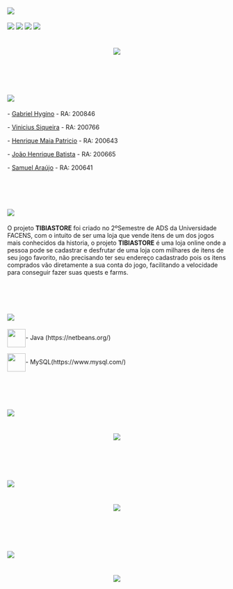 <h1>
    <img src="https://ik.imagekit.io/zuztejak0m/Principal_oJWaJGgia.png">
</h1>

![](https://img.shields.io/github/languages/count/GabrielHygino/LojaTibia---AC2)
![](https://img.shields.io/github/contributors/GabrielHygino/LojaTibia---AC2)
![](https://img.shields.io/github/last-commit/GabrielHygino/LojaTibia---AC2)
![](https://img.shields.io/github/repo-size/GabrielHygino/LojaTibia---AC2)

<h1 align="center">
    <img src="https://ik.imagekit.io/zuztejak0m/map_big_8dVPlgRHeo.png">
</h1>

<br><br>

<h1 >
    <img src="https://ik.imagekit.io/zuztejak0m/teste_YeC6mOWJV.png">
</h1>

<p>- <a href="https://github.com/GabrielHygino">Gabriel Hygino</a> - RA: 200846 </p> 
<p>- <a href="https://github.com/viniciusIT7">Vinicius Siqueira</a> - RA: 200766 </p> 
<p>- <a href="https://github.com/aiseu">Henrique Maia Patricio</a> - RA: 200643 </p> 
<p>- <a href="https://github.com/JHenrique404">João Henrique Batista</a> - RA: 200665 </p> 
<p>- <a href="https://github.com/yr-samuel">Samuel Araújo</a> - RA: 200641 </p> 


<br><br>

<h1 >
    <img src="https://ik.imagekit.io/zuztejak0m/Sobre_2yv07Fzb2.png">
</h1>
O projeto <b>TIBIASTORE</b> foi criado no 2ºSemestre de ADS da Universidade FACENS, com o intuito de ser uma loja que vende itens de um dos jogos mais conhecidos da historia, o projeto <b>TIBIASTORE</b> é uma loja online onde a pessoa pode se cadastrar e desfrutar de uma loja com milhares de itens de seu jogo favorito, não precisando ter seu endereço cadastrado pois os itens comprados vão diretamente a sua conta do jogo, facilitando a velocidade para conseguir fazer suas quests e farms. 

<br><br>

<h1 >
    <img src="https://ik.imagekit.io/zuztejak0m/TecnologiasUsadas_HhN5tz4AG.png">
</h1>


<span>
    <img src="https://ik.imagekit.io/zuztejak0m/java-23-225999_iskhcwNdD.webp" witdth="42" height="42" <p align="center">- Java (https://netbeans.org/)</p>   
</span>

<span>
    <img src="https://ik.imagekit.io/zuztejak0m/mysql-6-226028_KPfftuvmJ.webp" witdth="42" height="42" <p align="center">- MySQL(https://www.mysql.com/)</p>   
</span>


<br><br>

<h1 >
    <img src="https://ik.imagekit.io/zuztejak0m/DiagramaDeClasses_Pb_RJCqB5.png">
</h1>

<h1 align="center">
    <img src="https://ik.imagekit.io/zuztejak0m/WhatsApp_Image_2020-10-29_at_14.32.35_R9IPkR0zT.jpeg">
    <! -- Imagem do DIAGRAMA-->
</h1>

<br><br>

<h1 >
    <img src="https://ik.imagekit.io/zuztejak0m/DiagramaDeEntidade_F1YaEzIlW.png">
</h1>

<h1 align="center">
    <img src="https://ik.imagekit.io/zuztejak0m/DER_vR4j1sXLk.jpg">
</h1>

<br><br>

<h1>
    <img src="https://ik.imagekit.io/zuztejak0m/ExemploProjeto_aDNG3uFi-.png">
</h1>

<h1 align="center">
   <img src="https://ik.imagekit.io/zuztejak0m/ezgif-6-d354a57ee2bc_hfKGGfG1t.gif"> 
</h1>
